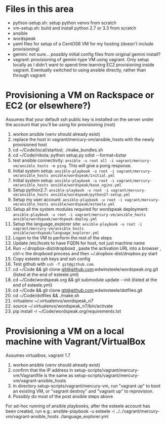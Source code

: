 # Files in this area

* python-setup.sh: setup python venvs from scratch
* vm-setup.sh: build and install python 2.7 or 3.3 from scratch
* ansible
 * wordspeak
  * yaml files for setup of a CentOS6 VM for my hosting (doesn't include provisioning)
* gemini: not sure... possibly initial config files from original gemini install?
* vagrant: provisioning of gemini-type VM using vagrant. Only setup locally as I didn't want to spend time learning EC2 provisioning inside vagrant. Eventually switched to using ansible directly, rather than through vagrant

# Provisioning a VM on Rackspace or EC2 (or elsewhere?)
Assumes that your default ssh public key is installed on the server under the account that you'll be using for provisioning (root)

1. workon ansible  (venv should already exist)
2. replace the host in vagrant/mercury-vm/ansible_hosts with the newly provisioned host
3. cd ~/Code/local/startssl; ./make_bundles.sh
4. cd ~/Code/nikola; python setup.py sdist --format=bztar
4. test ansible connectivity: `ansible -u root all -i vagrant/mercury-vm/ansible_hosts -m ping`. This will give a pong response. 
5. Initial system setup: `ansible-playbook -u root -i vagrant/mercury-vm/ansible_hosts ansible/wordspeak/initial.yml`
5. Initial system setup: `ansible-playbook -u root -i vagrant/mercury-vm/ansible_hosts ansible/wordspeak/base_nginx.yml`
11. Setup python2.7: `ansible-playbook -u root -i vagrant/mercury-vm/ansible_hosts ansible/wordspeak/python27-setup.yml`
12. Setup my user account: `ansible-playbook -u root -i vagrant/mercury-vm/ansible_hosts ansible/wordspeak/esteele.yml`
13. Setup all the system modules required for wordspeak deployment: `ansible-playbook -u root -i vagrant/mercury-vm/ansible_hosts ansible/wordspeak/wordspeak-deploy.yml`
14. Setup the language_explorer site: `ansible-playbook -u root -i vagrant/mercury-vm/ansible_hosts ansible/wordspeak/language_explorer.yml`
15. Logon to the VM to perform the rest of the steps
16. Update /etc/hosts to have FQDN for host, not just machine name
16. Run ~/.dropbox-dist/dropboxd , paste the activation URL into a browser , ctrl-c the dropboxd process and then ~/.dropbox-dist/dropbox.py start
17. Copy esteele ssh keys and ssh config
18. Test github with `ssh -T git@github.com`.
19. cd ~/Code && git clone git@github.com:edwinsteele/wordspeak.org.git (listed at the end of esteele.yml)
19. cd ~/Code/wordspeak.org && git submodule update --init  (listed at the end of esteele.yml)
20. cd ~/Code && git clone git@github.com:edwinsteele/dotfiles.git
21. cd ~/Code/dotfiles && ./make.sh
22. virtualenv ~/.virtualenvs/wordspeak_n7
23. source ~/.virtualenvs/wordspeak_n7/bin/activate
24. pip install -r ~/Code/wordspeak.org/requirements.txt

# Provisioning a VM on a local machine with Vagrant/VirtualBox
Assumes virtualbox, vagrant 1.7

1. workon ansible (venv should already exist)
2. confirm that the IP address in setup-scripts/vagrant/mercury-vm/Vagrantfile is the same as setup-scripts/vagrant/mercury-vm/vagrant-ansible_hosts
3. In directory setup-scripts/vagrant/mercury-vm, run "vagrant up" to boot an existing VM, or "vagrant destroy" and "vagrant up" to reprovision.
4. Possibly do most of the post ansible steps above

For ad-hoc running of ansible playbooks, after the esteele account has been created, run e.g.: ansible-playbook -u esteele -i ../../vagrant/mercury-vm/vagrant-ansible_hosts ./language_explorer.yml
